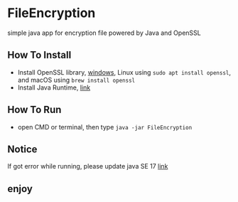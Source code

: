 # FileEncryption
simple java app for encryption file powered by Java and OpenSSL

## How To Install
- Install OpenSSL library, [windows](https://sourceforge.net/projects/openssl-for-windows/), Linux using ```sudo apt install openssl```, and macOS using ```brew install openssl```
- Install Java Runtime, [link](https://www.java.com/en/download/manual.jsp)

## How To Run
- open CMD or terminal, then type ```java -jar FileEncryption```

## Notice 
If got error while running, please update java SE 17 [link](https://www.oracle.com/java/technologies/javase/jdk17-archive-downloads.html) 

## enjoy
